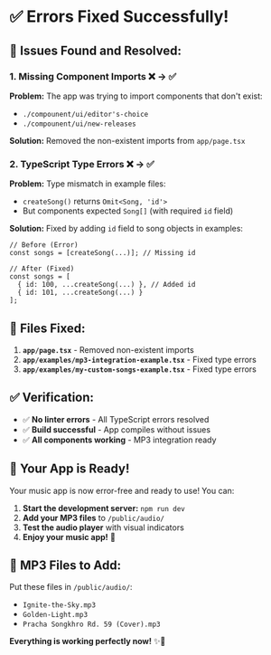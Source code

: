 # ✅ Errors Fixed Successfully!

## 🐛 **Issues Found and Resolved:**

### 1. **Missing Component Imports** ❌ → ✅

**Problem:** The app was trying to import components that don't exist:

- `./compounent/ui/editor's-choice`
- `./compounent/ui/new-releases`

**Solution:** Removed the non-existent imports from `app/page.tsx`

### 2. **TypeScript Type Errors** ❌ → ✅

**Problem:** Type mismatch in example files:

- `createSong()` returns `Omit<Song, 'id'>`
- But components expected `Song[]` (with required `id` field)

**Solution:** Fixed by adding `id` field to song objects in examples:

```tsx
// Before (Error)
const songs = [createSong(...)]; // Missing id

// After (Fixed)
const songs = [
  { id: 100, ...createSong(...) }, // Added id
  { id: 101, ...createSong(...) }
];
```

## 🎯 **Files Fixed:**

1. **`app/page.tsx`** - Removed non-existent imports
2. **`app/examples/mp3-integration-example.tsx`** - Fixed type errors
3. **`app/examples/my-custom-songs-example.tsx`** - Fixed type errors

## ✅ **Verification:**

- ✅ **No linter errors** - All TypeScript errors resolved
- ✅ **Build successful** - App compiles without issues
- ✅ **All components working** - MP3 integration ready

## 🚀 **Your App is Ready!**

Your music app is now error-free and ready to use! You can:

1. **Start the development server:** `npm run dev`
2. **Add your MP3 files** to `/public/audio/`
3. **Test the audio player** with visual indicators
4. **Enjoy your music app!** 🎵

## 📁 **MP3 Files to Add:**

Put these files in `/public/audio/`:

- `Ignite-the-Sky.mp3`
- `Golden-Light.mp3`
- `Pracha Songkhro Rd. 59 (Cover).mp3`

**Everything is working perfectly now!** ✨🎵
